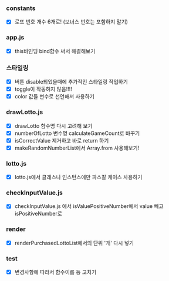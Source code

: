 ### constants

- [x] 로또 번호 개수 6개로! (보너스 번호는 포함하지 말기)

### app.js

- [x] this바인딩 bind함수 써서 해결해보기

### 스타일링

- [x] 버튼 disable되었을때에 추가적인 스타일링 작업하기
- [x] toggle이 작동하지 않음!!!!
- [x] color 값들 변수로 선언해서 사용하기

### drawLotto.js

- [x] drawLotto 함수명 다시 고려해 보기
- [x] numberOfLotto 변수명 calculateGameCount로 바꾸기
- [x] isCorrectValue 제거하고 바로 return 하기
- [x] makeRandomNumberList에서 Array.from 사용해보기!

### lotto.js

- [x] lotto.js에서 클래스나 인스턴스에만 파스칼 케이스 사용하기

### checkInputValue.js

- [x] checkInputValue.js 에서 isValuePositiveNumber에서 value 빼고 isPositiveNumber로

### render

- [x] renderPurchasedLottoList에서의 단위 '개' 다시 넣기

### test

- [x] 변경사항에 따라서 함수이름 등 고치기
